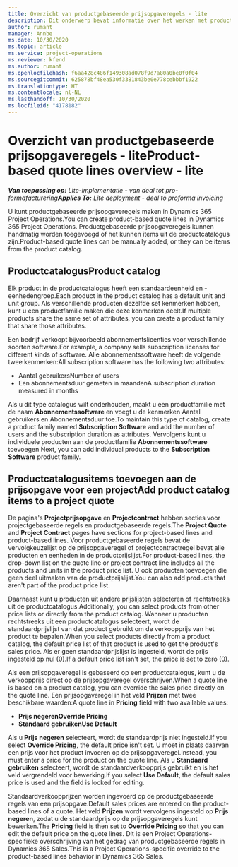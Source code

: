 ```yaml
---
title: Overzicht van productgebaseerde prijsopgaveregels - lite
description: Dit onderwerp bevat informatie over het werken met productgebaseerde prijsopgaveregels.
author: rumant
manager: Annbe
ms.date: 10/30/2020
ms.topic: article
ms.service: project-operations
ms.reviewer: kfend
ms.author: rumant
ms.openlocfilehash: f6aa428c486f149308ad078f9d7a80a0be0f0f04
ms.sourcegitcommit: 625878bf48ea530f3381843be0e778cebbbf1922
ms.translationtype: HT
ms.contentlocale: nl-NL
ms.lasthandoff: 10/30/2020
ms.locfileid: "4178182"
---
```

# <a name="product-based-quote-lines-overview---lite"></a><span data-ttu-id="0815f-103">Overzicht van productgebaseerde prijsopgaveregels - lite</span><span class="sxs-lookup"><span data-stu-id="0815f-103">Product-based quote lines overview - lite</span></span>

<span data-ttu-id="0815f-104">_**Van toepassing op:** Lite-implementatie - van deal tot pro-formafacturering_</span><span class="sxs-lookup"><span data-stu-id="0815f-104">_**Applies To:** Lite deployment - deal to proforma invoicing_</span></span>

<span data-ttu-id="0815f-105">U kunt productgebaseerde prijsopgaveregels maken in Dynamics 365 Project Operations.</span><span class="sxs-lookup"><span data-stu-id="0815f-105">You can create product-based quote lines in Dynamics 365 Project Operations.</span></span> <span data-ttu-id="0815f-106">Productgebaseerde prijsopgaveregels kunnen handmatig worden toegevoegd of het kunnen items uit de productcatalogus zijn.</span><span class="sxs-lookup"><span data-stu-id="0815f-106">Product-based quote lines can be manually added, or they can be items from the product catalog.</span></span>

## <a name="product-catalog"></a><span data-ttu-id="0815f-107">Productcatalogus</span><span class="sxs-lookup"><span data-stu-id="0815f-107">Product catalog</span></span>

<span data-ttu-id="0815f-108">Elk product in de productcatalogus heeft een standaardeenheid en -eenhedengroep.</span><span class="sxs-lookup"><span data-stu-id="0815f-108">Each product in the product catalog has a default unit and unit group.</span></span> <span data-ttu-id="0815f-109">Als verschillende producten dezelfde set kenmerken hebben, kunt u een productfamilie maken die deze kenmerken deelt.</span><span class="sxs-lookup"><span data-stu-id="0815f-109">If multiple products share the same set of attributes, you can create a product family that share those attributes.</span></span> 

<span data-ttu-id="0815f-110">Een bedrijf verkoopt bijvoorbeeld abonnementslicenties voor verschillende soorten software.</span><span class="sxs-lookup"><span data-stu-id="0815f-110">For example, a company sells subscription licenses for different kinds of software.</span></span> <span data-ttu-id="0815f-111">Alle abonnementssoftware heeft de volgende twee kenmerken:</span><span class="sxs-lookup"><span data-stu-id="0815f-111">All subscription software has the following two attributes:</span></span>

- <span data-ttu-id="0815f-112">Aantal gebruikers</span><span class="sxs-lookup"><span data-stu-id="0815f-112">Number of users</span></span>
- <span data-ttu-id="0815f-113">Een abonnementsduur gemeten in maanden</span><span class="sxs-lookup"><span data-stu-id="0815f-113">A subscription duration measured in months</span></span>

<span data-ttu-id="0815f-114">Als u dit type catalogus wilt onderhouden, maakt u een productfamilie met de naam **Abonnementssoftware** en voegt u de kenmerken Aantal gebruikers en Abonnementsduur toe.</span><span class="sxs-lookup"><span data-stu-id="0815f-114">To maintain this type of catalog, create a product family named **Subscription Software** and add the number of users and the subscription duration as attributes.</span></span> <span data-ttu-id="0815f-115">Vervolgens kunt u individuele producten aan de productfamilie **Abonnementssoftware** toevoegen.</span><span class="sxs-lookup"><span data-stu-id="0815f-115">Next, you can add individual products to the **Subscription Software** product family.</span></span>

## <a name="add-product-catalog-items-to-a-project-quote"></a><span data-ttu-id="0815f-116">Productcatalogusitems toevoegen aan de prijsopgave voor een project</span><span class="sxs-lookup"><span data-stu-id="0815f-116">Add product catalog items to a project quote</span></span>

<span data-ttu-id="0815f-117">De pagina's **Projectprijsopgave** en **Projectcontract** hebben secties voor projectgebaseerde regels en productgebaseerde regels.</span><span class="sxs-lookup"><span data-stu-id="0815f-117">The **Project Quote** and **Project Contract** pages have sections for project-based lines and product-based lines.</span></span> <span data-ttu-id="0815f-118">Voor productgebaseerde regels bevat de vervolgkeuzelijst op de prijsopgaveregel of projectcontractregel bevat alle producten en eenheden in de productprijslijst.</span><span class="sxs-lookup"><span data-stu-id="0815f-118">For product-based lines, the drop-down list on the quote line or project contract line includes all the products and units in the product price list.</span></span> <span data-ttu-id="0815f-119">U ook producten toevoegen die geen deel uitmaken van de productprijslijst.</span><span class="sxs-lookup"><span data-stu-id="0815f-119">You can also add products that aren't part of the product price list.</span></span>

<span data-ttu-id="0815f-120">Daarnaast kunt u producten uit andere prijslijsten selecteren of rechtstreeks uit de productcatalogus.</span><span class="sxs-lookup"><span data-stu-id="0815f-120">Additionally, you can select products from other price lists or directly from the product catalog.</span></span> <span data-ttu-id="0815f-121">Wanneer u producten rechtstreeks uit een productcatalogus selecteert, wordt de standaardprijslijst van dat product gebruikt om de verkoopprijs van het product te bepalen.</span><span class="sxs-lookup"><span data-stu-id="0815f-121">When you select products directly from a product catalog, the default price list of that product is used to get the product's sales price.</span></span> <span data-ttu-id="0815f-122">Als er geen standaardprijslijst is ingesteld, wordt de prijs ingesteld op nul (0).</span><span class="sxs-lookup"><span data-stu-id="0815f-122">If a default price list isn't set, the price is set to zero (0).</span></span>

<span data-ttu-id="0815f-123">Als een prijsopgaveregel is gebaseerd op een productcatalogus, kunt u de verkoopprijs direct op de prijsopgaveregel overschrijven.</span><span class="sxs-lookup"><span data-stu-id="0815f-123">When a quote line is based on a product catalog, you can override the sales price directly on the quote line.</span></span> <span data-ttu-id="0815f-124">Een prijsopgaveregel in het veld **Prijzen** met twee beschikbare waarden:</span><span class="sxs-lookup"><span data-stu-id="0815f-124">A quote line in **Pricing** field with two available values:</span></span>

- <span data-ttu-id="0815f-125">**Prijs negeren**</span><span class="sxs-lookup"><span data-stu-id="0815f-125">**Override Pricing**</span></span>
- <span data-ttu-id="0815f-126">**Standaard gebruiken**</span><span class="sxs-lookup"><span data-stu-id="0815f-126">**Use Default**</span></span>

<span data-ttu-id="0815f-127">Als u **Prijs negeren** selecteert, wordt de standaardprijs niet ingesteld.</span><span class="sxs-lookup"><span data-stu-id="0815f-127">If you select **Override Pricing**, the default price isn't set.</span></span> <span data-ttu-id="0815f-128">U moet in plaats daarvan een prijs voor het product invoeren op de prijsopgaveregel.</span><span class="sxs-lookup"><span data-stu-id="0815f-128">Instead, you must enter a price for the product on the quote line.</span></span> <span data-ttu-id="0815f-129">Als u **Standaard gebruiken** selecteert, wordt de standaardverkoopprijs gebruikt en is het veld vergrendeld voor bewerking.</span><span class="sxs-lookup"><span data-stu-id="0815f-129">If you select **Use Default**, the default sales price is used and the field is locked for editing.</span></span>

<span data-ttu-id="0815f-130">Standaardverkoopprijzen worden ingevoerd op de productgebaseerde regels van een prijsopgave.</span><span class="sxs-lookup"><span data-stu-id="0815f-130">Default sales prices are entered on the product-based lines of a quote.</span></span> <span data-ttu-id="0815f-131">Het veld **Prijzen** wordt vervolgens ingesteld op **Prijs negeren**, zodat u de standaardprijs op de prijsopgaveregels kunt bewerken.</span><span class="sxs-lookup"><span data-stu-id="0815f-131">The **Pricing** field is then set to **Override Pricing** so that you can edit the default price on the quote lines.</span></span> <span data-ttu-id="0815f-132">Dit is een Project Operations-specifieke overschrijving van het gedrag van productgebaseerde regels in Dynamics 365 Sales.</span><span class="sxs-lookup"><span data-stu-id="0815f-132">This is a Project Operations-specific override to the product-based lines behavior in Dynamics 365 Sales.</span></span>
